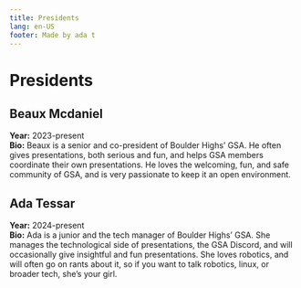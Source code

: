 ```yaml
---
title: Presidents
lang: en-US
footer: Made by ada t
---
```


# Presidents

## Beaux Mcdaniel

**Year:** 2023-present  
**Bio:**
Beaux is a senior and co-president of Boulder Highs’ GSA. He often gives presentations, both serious and fun, and helps GSA members coordinate their own presentations. He loves the welcoming, fun, and safe community of GSA, and is very passionate to keep it an open environment.

## Ada Tessar

**Year:** 2024-present  
**Bio:**
Ada is a junior and the tech manager of Boulder Highs’ GSA. She manages the technological side of presentations, the GSA Discord, and will occasionally give insightful and fun presentations. She loves robotics, and will often go on rants about it, so if you want to talk robotics, linux, or broader tech, she’s your girl.

